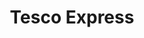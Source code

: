 ---
title: "Tesco Express"
url: /colchester/tesco-express-st-christopher-road/
shop: Lebensmittel
---